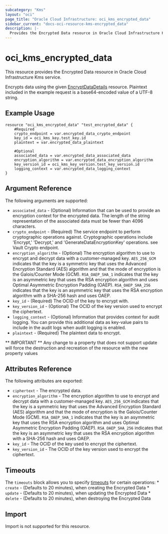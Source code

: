 ```yaml
---
subcategory: "Kms"
layout: "oci"
page_title: "Oracle Cloud Infrastructure: oci_kms_encrypted_data"
sidebar_current: "docs-oci-resource-kms-encrypted_data"
description: |-
  Provides the Encrypted Data resource in Oracle Cloud Infrastructure Kms service
---
```


# oci_kms_encrypted_data
This resource provides the Encrypted Data resource in Oracle Cloud Infrastructure Kms service.

Encrypts data using the given [EncryptDataDetails](https://docs.cloud.oracle.com/iaas/api/#/en/key/latest/datatypes/EncryptDataDetails) resource.
Plaintext included in the example request is a base64-encoded value of a UTF-8 string.


## Example Usage

```hcl
resource "oci_kms_encrypted_data" "test_encrypted_data" {
	#Required
	crypto_endpoint = var.encrypted_data_crypto_endpoint
	key_id = oci_kms_key.test_key.id
	plaintext = var.encrypted_data_plaintext

	#Optional
	associated_data = var.encrypted_data_associated_data
	encryption_algorithm = var.encrypted_data_encryption_algorithm
	key_version_id = oci_kms_key_version.test_key_version.id
	logging_context = var.encrypted_data_logging_context
}
```

## Argument Reference

The following arguments are supported:

* `associated_data` - (Optional) Information that can be used to provide an encryption context for the encrypted data. The length of the string representation of the associated data must be fewer than 4096 characters. 
* `crypto_endpoint` - (Required) The service endpoint to perform cryptographic operations against. Cryptographic operations include 'Encrypt,' 'Decrypt,' and 'GenerateDataEncryptionKey' operations. see Vault Crypto endpoint.
* `encryption_algorithm` - (Optional) The encryption algorithm to use to encrypt and decrypt data with a customer-managed key. `AES_256_GCM` indicates that the key is a symmetric key that uses the Advanced Encryption Standard (AES) algorithm and that the mode of encryption is the Galois/Counter Mode (GCM). `RSA_OAEP_SHA_1` indicates that the key is an asymmetric key that uses the RSA encryption algorithm and uses Optimal Asymmetric Encryption Padding (OAEP). `RSA_OAEP_SHA_256` indicates that the key is an asymmetric key that uses the RSA encryption algorithm with a SHA-256 hash and uses OAEP. 
* `key_id` - (Required) The OCID of the key to encrypt with.
* `key_version_id` - (Optional) The OCID of the key version used to encrypt the ciphertext.
* `logging_context` - (Optional) Information that provides context for audit logging. You can provide this additional data as key-value pairs to include in the audit logs when audit logging is enabled. 
* `plaintext` - (Required) The plaintext data to encrypt.


** IMPORTANT **
Any change to a property that does not support update will force the destruction and recreation of the resource with the new property values

## Attributes Reference

The following attributes are exported:

* `ciphertext` - The encrypted data.
* `encryption_algorithm` - The encryption algorithm to use to encrypt and decrypt data with a customer-managed key. `AES_256_GCM` indicates that the key is a symmetric key that uses the Advanced Encryption Standard (AES) algorithm and that the mode of encryption is the Galois/Counter Mode (GCM). `RSA_OAEP_SHA_1` indicates that the key is an asymmetric key that uses the RSA encryption algorithm and uses Optimal Asymmetric Encryption Padding (OAEP). `RSA_OAEP_SHA_256` indicates that the key is an asymmetric key that uses the RSA encryption algorithm with a SHA-256 hash and uses OAEP. 
* `key_id` - The OCID of the key used to encrypt the ciphertext.
* `key_version_id` - The OCID of the key version used to encrypt the ciphertext.

## Timeouts

The `timeouts` block allows you to specify [timeouts](https://registry.terraform.io/providers/oracle/oci/latest/docs/guides/changing_timeouts) for certain operations:
	* `create` - (Defaults to 20 minutes), when creating the Encrypted Data
	* `update` - (Defaults to 20 minutes), when updating the Encrypted Data
	* `delete` - (Defaults to 20 minutes), when destroying the Encrypted Data


## Import

Import is not supported for this resource.

